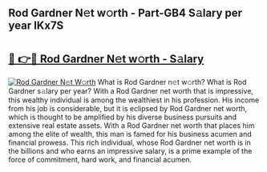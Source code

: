 ## Rod Gardner N𝚎t w𝚘rth - Part-GB4 S𝚊lary per year IKx7S

# <h2><a href="http://gc2mnt.nevu.top/?p=Rod+Gardner">🔗 👉🔴 Rod Gardner N𝚎t w𝚘rth - S𝚊lary</a></h2>

[![Rod Gardner N𝚎t W𝚘rth](https://i.imgur.com/Oavwk0R.jpeg)](http://gc2mnt.nevu.top/?p=Rod+Gardner)
What is Rod Gardner n𝚎t w𝚘rth? What is Rod Gardner s𝚊lary per year?
With a Rod Gardner net worth that is impressive, this wealthy individual is among the wealthiest in his profession. His income from his job is considerable, but it is eclipsed by Rod Gardner net worth, which is thought to be amplified by his diverse business pursuits and extensive real estate assets. With a Rod Gardner net worth that places him among the elite of wealth, this man is famed for his business acumen and financial prowess. This rich individual, whose Rod Gardner net worth is in the billions and who earns an impressive salary, is a prime example of the force of commitment, hard work, and financial acumen.
